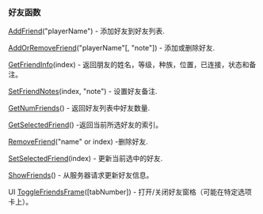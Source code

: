 ### 好友函数

[AddFriend](https://wow.gamepedia.com/API_AddFriend)\("playerName"\) - 添加好友到好友列表.

[AddOrRemoveFriend](https://wow.gamepedia.com/API_AddOrRemoveFriend)\("playerName"\[, "note"\]\) - 添加或删除好友.

[GetFriendInfo](https://wow.gamepedia.com/API_GetFriendInfo)\(index\) - 返回朋友的姓名，等级，种族，位置，已连接，状态和备注。

[SetFriendNotes](https://wow.gamepedia.com/API_SetFriendNotes)\(index, "note"\) - 设置好友备注.

[GetNumFriends](https://wow.gamepedia.com/API_GetNumFriends)\(\) - 返回好友列表中好友数量.

[GetSelectedFriend](https://wow.gamepedia.com/API_GetSelectedFriend)\(\) -返回当前所选好友的索引。

[RemoveFriend](https://wow.gamepedia.com/API_RemoveFriend)\("name" or index\) -删除好友.

[SetSelectedFriend](https://wow.gamepedia.com/API_SetSelectedFriend)\(index\) - 更新当前选中的好友.

[ShowFriends](https://wow.gamepedia.com/API_ShowFriends)\(\) - 从服务器请求更新好友信息。

UI [ToggleFriendsFrame](https://wow.gamepedia.com/API_ToggleFriendsFrame)\(\[tabNumber\]\) - 打开/关闭好友窗格（可能在特定选项卡上）。

